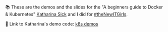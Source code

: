 📚 These are the demos and the slides for the "A beginners guide to Docker & Kubernetes" [Katharina Sick](https://github.com/KatharinaSick) and I did for [#theNewITGirls](https://www.meetup.com/thenewITgirls/events/295157809).

💜 Link to Katharina's demo code: [k8s demos](https://github.com/KatharinaSick/PresentationMaterials/tree/main/20231117-TheNewItGirls/demos)
